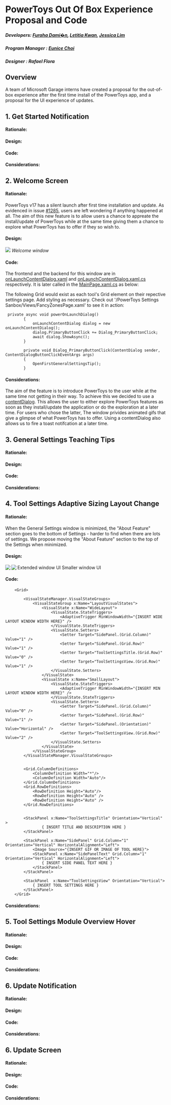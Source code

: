 # PowerToys Out Of Box Experience Proposal and Code

##### Developers: [Furaha Dami�n](https://github.com/furahadamien), [Letitia Kwan](https://github.com/letitiakwan), [Jessica Lim](https://github.com/JessicaLim8)
##### Program Manager : [Eunice Choi](https://github.com/eunicechoi98)
##### Designer : Rafael Flora

## Overview
A team of Microsoft Garage interns have created a proposal for the out-of-box experience after the first time install of the PowerToys app, and a proposal for the UI experience of updates.

## 1. Get Started Notification

#### Rationale:

#### Design:

#### Code:

#### Considerations:

## 2. Welcome Screen

#### Rationale:
PowerToys v17 has a silent launch after first time installation and update. As evidenced in issue [#1285](https://github.com/microsoft/PowerToys/issues/1285), users are left wondering if anything happened at all. The aim of this new feature is to allow users a chance to appreate the install/update of PowerToys while at the same time giving them a chance to explore what PowerToys has to offer if they so wish to. 

#### Design:
![](./images/welcomeWindow.png)
*Welcome window*

#### Code:
The frontend and the backend for this window are in [onLaunchContentDialog.xaml](https://github.com/microsoft/PowerToys/blob/interns/dev-oobe/POC-OOBE/OOBE-Sandbox/PowerToys%20Settings%20Sandbox/Views/onLaunchContentDialog.xaml) and [onLaunchContentDialog.xaml.cs](https://github.com/microsoft/PowerToys/blob/interns/dev-oobe/POC-OOBE/OOBE-Sandbox/PowerToys%20Settings%20Sandbox/Views/onLaunchContentDialog.xaml.cs) respectively. It is later called in the [MainPage.xaml.cs](https://github.com/microsoft/PowerToys/blob/interns/dev-oobe/POC-OOBE/OOBE-Sandbox/PowerToys%20Settings%20Sandbox/Views/MainPage.xaml.cs) as below:

The following Grid would exist as each tool's Grid element on their repective settings page. Add styling as necessary. Check out '/PowerToys Settings Sanbox/Views/FancyZonesPage.xaml' to see it in action:

```
 private async void powerOnLaunchDialog()
        {
            onLaunchContentDialog dialog = new onLaunchContentDialog();
            dialog.PrimaryButtonClick += Dialog_PrimaryButtonClick;
            await dialog.ShowAsync();
        }

        private void Dialog_PrimaryButtonClick(ContentDialog sender, ContentDialogButtonClickEventArgs args)
        {
            OpenFirstGeneralSettingsTip();
        }
```

#### Considerations:
The aim of the feature is to introduce PowerToys to the user while at the same time not getting in their way. To achieve this we decided to use a [contentDialog](https://docs.microsoft.com/en-us/uwp/api/Windows.UI.Xaml.Controls.ContentDialog?view=winrt-19041). This allows the user to either explore PowerToys features as soon as they install/update the application or do the exploration at a later time. For users who chose the latter, The window privides animated gifs that give a glimpse of what PowerToys has to offer. Using a contentDialog also allows us to fire a toast notifcation at a later time.

## 3. General Settings Teaching Tips

#### Rationale:

#### Design:

#### Code:

#### Considerations:

## 4. Tool Settings Adaptive Sizing Layout Change

#### Rationale: 
When the General Settings window is minimized, the "About Feature" section goes to the bottom of Settings - harder to find when there are lots of settings. We propose moving the "About Feature" section to the top of the Settings when minimized.

#### Design:

<img align="left" src="./images/FancyZones_extended_window_new.png" /> Extended window UI
<img align="left" src="./images/FancyZones_smaller_window_new.png" /> Smaller window UI 

#### Code:
```
    <Grid>

        <VisualStateManager.VisualStateGroups>
            <VisualStateGroup x:Name="LayoutVisualStates">
                <VisualState x:Name="WideLayout">
                    <VisualState.StateTriggers>
                        <AdaptiveTrigger MinWindowWidth="{INSERT WIDE LAYOUT WINDOW WIDTH HERE}" />
                    </VisualState.StateTriggers>
                    <VisualState.Setters>
                        <Setter Target="SidePanel.(Grid.Column)" Value="1" />
                        <Setter Target="SidePanel.(Grid.Row)" Value="1" />
                        <Setter Target="ToolSettingsTitle.(Grid.Row)" Value="0" />
                        <Setter Target="ToolSettingsView.(Grid.Row)" Value="1" />
                    </VisualState.Setters>
                </VisualState>
                <VisualState x:Name="SmallLayout">
                    <VisualState.StateTriggers>
                        <AdaptiveTrigger MinWindowWidth="{INSERT MIN LAYOUT WINDOW WIDTH HERE}" />
                    </VisualState.StateTriggers>
                    <VisualState.Setters>
                        <Setter Target="SidePanel.(Grid.Column)" Value="0" />
                        <Setter Target="SidePanel.(Grid.Row)" Value="1" />
                        <Setter Target="SidePanel.(Orientation)" Value="Horizontal" />
                        <Setter Target="ToolSettingsView.(Grid.Row)" Value="2" />
                    </VisualState.Setters>
                </VisualState>
            </VisualStateGroup>
        </VisualStateManager.VisualStateGroups>


        <Grid.ColumnDefinitions>
            <ColumnDefinition Width="*"/>
            <ColumnDefinition Width="Auto"/>
        </Grid.ColumnDefinitions>
        <Grid.RowDefinitions>
            <RowDefinition Height="Auto"/>
            <RowDefinition Height="Auto" />
            <RowDefinition Height="Auto" />
        </Grid.RowDefinitions>


        <StackPanel x:Name="ToolSettingsTitle" Orientation="Vertical" >
                { INSERT TITLE AND DESCRIPTION HERE }
        </StackPanel>

        <StackPanel x:Name="SidePanel" Grid.Column="1" Orientation="Vertical" HorizontalAlignment="Left">
            <Image Source="{INSERT GIF OR IMAGE OF TOOL HERE}">
            <StackPanel x:Name="SidePanelText" Grid.Column="1" Orientation="Vertical" HorizontalAlignment="Left">
                { INSERT SIDE PANEL TEXT HERE }
            </StackPanel>
        </StackPanel>

        <StackPanel  x:Name="ToolSettingsView" Orientation="Vertical">
            { INSERT TOOL SETTINGS HERE }
        </StackPanel>
    </Grid>
```
#### Considerations:

## 5. Tool Settings Module Overview Hover 

#### Rationale:

#### Design:

#### Code:

#### Considerations:

## 6. Update Notification

#### Rationale:

#### Design:

#### Code:

#### Considerations:

## 6. Update Screen

#### Rationale:

#### Design:

#### Code:

#### Considerations: